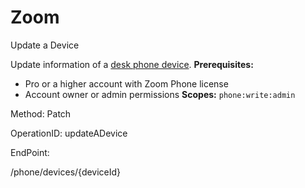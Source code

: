 #     Zoom


Update a Device

Update information of a [desk phone device](https://support.zoom.us/hc/en-us/articles/360021119092).
**Prerequisites:**
* Pro or a higher account with Zoom Phone license
* Account owner or admin permissions
**Scopes:** `phone:write:admin` 




Method: Patch

OperationID: updateADevice

EndPoint:

/phone/devices/{deviceId}
